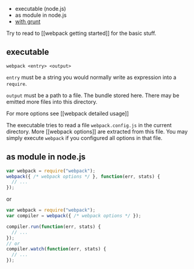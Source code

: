 * executable (node.js)
* as module in node.js
* [with grunt](https://github.com/webpack/grunt-webpack)

Try to read to [[webpack getting started]] for the basic stuff.

## executable

``` text
webpack <entry> <output>
```

`entry` must be a string you would normally write as expression into a `require`.

`output` must be a path to a file. The bundle stored here. There may be emitted more files into this directory.

For more options see [[webpack detailed usage]]

The executable tries to read a file `webpack.config.js` in the current directory. More [[webpack options]] are extracted from this file. You may simply execute `webpack` if you configured all options in that file.

## as module in node.js

``` javascript
var webpack = require("webpack");
webpack({ /* webpack options */ }, function(err, stats) {
  // ...
});
```

or

``` javascript
var webpack = require("webpack");
var compiler = webpack({ /* webpack options */ });

compiler.run(function(err, stats) {
  // ...
});
// or
compiler.watch(function(err, stats) {
  // ...
});
```

